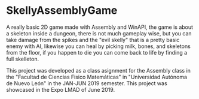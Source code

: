 # SkellyAssemblyGame
A really basic 2D game made with Assembly and WinAPI, the game is about a skeleton inside a dungeon, there is not much gameplay wise, but you can take damage from the spikes and the "evil skelly" that is a pretty basic enemy with AI, likewise you can heal by picking milk, bones, and skeletons from the floor, if you happen to die you can come back to life by finding a full skelleton.

This project was developed as a class asignment for the Assembly class in the "Facultad de Ciencias Fisico Matemáticas" in "Universidad Autónoma de Nuevo León" in the JAN-JUN 2019 semester.
This project was showcased in the Expo LMAD of June 2019.
